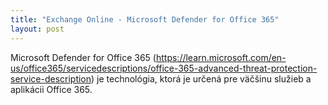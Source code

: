 ```yaml
---
title: "Exchange Online - Microsoft Defender for Office 365"
layout: post
---
```


Microsoft Defender for Office 365 (https://learn.microsoft.com/en-us/office365/servicedescriptions/office-365-advanced-threat-protection-service-description) je technológia, ktorá je určená pre väčšinu služieb a aplikácii Office 365. 
